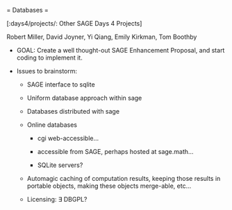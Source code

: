 = Databases =

[:days4/projects/: Other SAGE Days 4 Projects]

Robert Miller, David Joyner, Yi Qiang, Emily Kirkman, Tom Boothby

 * GOAL: Create a well thought-out SAGE Enhancement Proposal, and start coding to implement it.

 * Issues to brainstorm:

   * SAGE interface to sqlite

   * Uniform database approach within sage

   * Databases distributed with sage

   * Online databases
 
     * cgi web-accessible...

     * accessible from SAGE, perhaps hosted at sage.math...

     * SQLite servers?

   * Automagic caching of computation results, keeping those results in portable objects, making these objects merge-able, etc...

   * Licensing: $\exists$ DBGPL?
